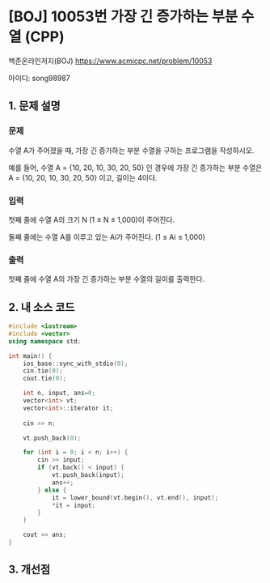 # [BOJ] 10053번 가장 긴 증가하는 부분 수열 (CPP)

백준온라인저지(BOJ) https://www.acmicpc.net/problem/10053

아이디: song98987



## 1. 문제 설명

### 문제
수열 A가 주어졌을 때, 가장 긴 증가하는 부분 수열을 구하는 프로그램을 작성하시오.

예를 들어, 수열 A = {10, 20, 10, 30, 20, 50} 인 경우에 가장 긴 증가하는 부분 수열은 A = {10, 20, 10, 30, 20, 50} 이고, 길이는 4이다.

### 입력
첫째 줄에 수열 A의 크기 N (1 ≤ N ≤ 1,000)이 주어진다.

둘째 줄에는 수열 A를 이루고 있는 Ai가 주어진다. (1 ≤ Ai ≤ 1,000)

### 출력
첫째 줄에 수열 A의 가장 긴 증가하는 부분 수열의 길이를 출력한다.

## 2. 내 소스 코드

```c++
#include <iostream>
#include <vector>
using namespace std;

int main() {
    ios_base::sync_with_stdio(0);
    cin.tie(0);
    cout.tie(0);

    int n, input, ans=0;
    vector<int> vt;
    vector<int>::iterator it;
    
    cin >> n;

    vt.push_back(0);

    for (int i = 0; i < n; i++) {
        cin >> input;
        if (vt.back() < input) {
            vt.push_back(input);
            ans++;
        } else {
            it = lower_bound(vt.begin(), vt.end(), input);
            *it = input;
        }
    }

    cout << ans;
}
```

## 3. 개선점


